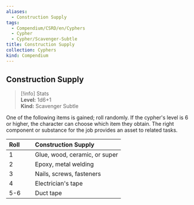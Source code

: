 ```yaml
---
aliases:
  - Construction Supply
tags:
  - Compendium/CSRD/en/Cyphers
  - Cypher
  - Cypher/Scavenger-Subtle
title: Construction Supply
collection: Cyphers
kind: Compendium
---
```

## Construction Supply  
>[!info] Stats  
> **Level:** 1d6+1  
> **Kind:** Scavenger Subtle
  
One of the following items is gained; roll randomly. If the cypher's level is 6 or higher, the character can choose which item they obtain. The right component or substance for the job provides an asset to related tasks.  

|  Roll &nbsp; &nbsp; &nbsp; | Construction Supply  |  
| ------------- | :----------- |  
| 1 | Glue, wood, ceramic, or super |  
| 2 | Epoxy, metal welding |  
| 3 | Nails, screws, fasteners |  
| 4 | Electrician's tape |  
| 5-6 | Duct tape |